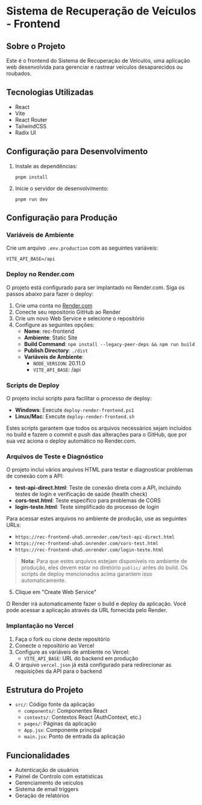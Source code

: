 # Sistema de Recuperação de Veículos - Frontend

## Sobre o Projeto

Este é o frontend do Sistema de Recuperação de Veículos, uma aplicação web desenvolvida para gerenciar e rastrear veículos desaparecidos ou roubados.

## Tecnologias Utilizadas

- React
- Vite
- React Router
- TailwindCSS
- Radix UI

## Configuração para Desenvolvimento

1. Instale as dependências:
   ```
   pnpm install
   ```

2. Inicie o servidor de desenvolvimento:
   ```
   pnpm run dev
   ```

## Configuração para Produção

### Variáveis de Ambiente

Crie um arquivo `.env.production` com as seguintes variáveis:

```
VITE_API_BASE=/api
```

### Deploy no Render.com

O projeto está configurado para ser implantado no Render.com. Siga os passos abaixo para fazer o deploy:

1. Crie uma conta no [Render.com](https://render.com)
2. Conecte seu repositório GitHub ao Render
3. Crie um novo Web Service e selecione o repositório
4. Configure as seguintes opções:
   - **Nome**: rec-frontend
   - **Ambiente**: Static Site
   - **Build Command**: `npm install --legacy-peer-deps && npm run build`
   - **Publish Directory**: `./dist`
   - **Variáveis de Ambiente**:
       - `NODE_VERSION`: 20.11.0
       - `VITE_API_BASE`: /api
 
 ### Scripts de Deploy

O projeto inclui scripts para facilitar o processo de deploy:

- **Windows**: Execute `deploy-render-frontend.ps1`
- **Linux/Mac**: Execute `deploy-render-frontend.sh`

Estes scripts garantem que todos os arquivos necessários sejam incluídos no build e fazem o commit e push das alterações para o GitHub, que por sua vez aciona o deploy automático no Render.com.

### Arquivos de Teste e Diagnóstico

O projeto inclui vários arquivos HTML para testar e diagnosticar problemas de conexão com a API:

- **test-api-direct.html**: Teste de conexão direta com a API, incluindo testes de login e verificação de saúde (health check)
- **cors-test.html**: Teste específico para problemas de CORS
- **login-teste.html**: Teste simplificado do processo de login

Para acessar estes arquivos no ambiente de produção, use as seguintes URLs:

- `https://rec-frontend-uha5.onrender.com/test-api-direct.html`
- `https://rec-frontend-uha5.onrender.com/cors-test.html`
- `https://rec-frontend-uha5.onrender.com/login-teste.html`

> **Nota**: Para que estes arquivos estejam disponíveis no ambiente de produção, eles devem estar no diretório `public/` antes do build. Os scripts de deploy mencionados acima garantem isso automaticamente.

5. Clique em "Create Web Service"

O Render irá automaticamente fazer o build e deploy da aplicação. Você pode acessar a aplicação através da URL fornecida pelo Render.

### Implantação no Vercel

1. Faça o fork ou clone deste repositório
2. Conecte o repositório ao Vercel
3. Configure as variáveis de ambiente no Vercel:
   - `VITE_API_BASE`: URL do backend em produção
4. O arquivo `vercel.json` já está configurado para redirecionar as requisições da API para o backend

## Estrutura do Projeto

- `src/`: Código fonte da aplicação
  - `components/`: Componentes React
  - `contexts/`: Contextos React (AuthContext, etc.)
  - `pages/`: Páginas da aplicação
  - `App.jsx`: Componente principal
  - `main.jsx`: Ponto de entrada da aplicação

## Funcionalidades

- Autenticação de usuários
- Painel de Controlo com estatísticas
- Gerenciamento de veículos
- Sistema de email triggers
- Geração de relatórios